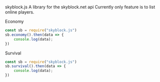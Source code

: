 skyblock.js
A library for the skyblock.net api
Currently only feature is to list online players.

Economy
```js
const sb = require("skyblock.js")
sb.economy().then(data => {
    console.log(data);
})
```
Survival
```js
const sb = require("skyblock.js")
sb.survival().then(data => {
    console.log(data);
})
```